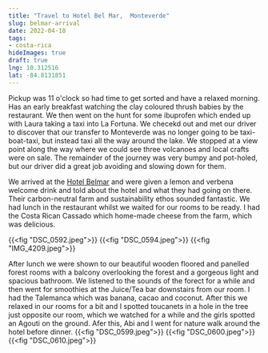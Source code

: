 ```yaml
---
title: "Travel to Hotel Bel Mar,  Monteverde"
slug: belmar-arrival
date: 2022-04-18
tags: 
- costa-rica
hideImages: true
draft: true
lng: 10.312516
lat: -84.8131851
---
```


Pickup was 11 o'clock so had time to get sorted and have a relaxed morning.  Has an early breakfast watching the clay coloured thrush babies by the restaurant. We then went on the hunt for some ibuprofen which ended up with Laura taking a taxi into La Fortuna.  We checekd out and met our driver to discover that our transfer to Monteverde was no longer going to be taxi-boat-taxi, but instead taxi all the way around the lake.  We stopped at a view point along the way where we could see three volcanoes and local crafts were on sale. The remainder of the journey was very bumpy and pot-holed, but our driver did a great job avoiding and slowing down for them.
<!--more-->
We arrived at the [Hotel Belmar](http://hotelbelmar.net) and were given a lemon and verbena welcome drink and told about the hotel and what they had going on there. Their carbon-neutral farm and sustainability ethos sounded fantastic.  We had lunch in the restaurant whilst we waited for our rooms to be ready. I had the Costa Rican Cassado which home-made cheese from the farm, which was delicious. 

{{<fig "DSC_0592.jpeg">}}
{{<fig "DSC_0594.jpeg">}}
{{<fig "IMG_4209.jpeg">}}

After lunch we were shown to our beautiful wooden floored and panelled forest rooms with a balcony overlooking the forest and a gorgeous light and spacious bathroom.  We listened to the sounds of the forect for a while and then went for smoothies at the Juice/Tea bar downstairs from our room.  I had the Talemanca which was banana, cacao and coconut. After this we relaxed in our rooms for a bit and I spotted toucanets in a hole in the tree just opposite our room, which we watched for a while and the girls spotted an Agouti on the ground.  Afer this, Abi and I went for nature walk around the hotel before dinner. 
{{<fig "DSC_0599.jpeg">}}
{{<fig "DSC_0600.jpeg">}}
{{<fig "DSC_0610.jpeg">}}